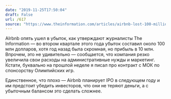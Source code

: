 ```yaml
---
date: "2019-11-25T17:50:04"
draft: False
url: /617
source: "https://www.theinformation.com/articles/airbnb-lost-100-million-in-q2"
---
```


AIrbnb опять ушел в убыток, как утверждают журналисты The Information — во втором квартале этого года убыток составил около 100 млн долларов, хотя год назад была скромная, но прибыль в 10 млн. Впрочем, это не удивительно — сообщается, что компания резко увеличила свои расходы на административные нужды и маркетинг. Кстати, буквально на прошлой неделе я писал про контракт с МОК по спонсорству Олимпийских игр.

Единственное, что плохо — Airbnb планирует IPO в следующем году и им предстоит убедить инвесторов, что они не теряют деньги, а с убыточным балансом это сделать сложнее.
